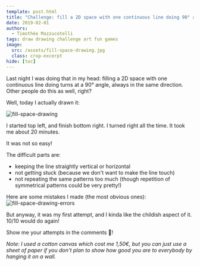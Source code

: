 ```yaml
---
template: post.html
title: "Challenge: fill a 2D space with one continuous line doing 90° angle turns in the same direction (left/right)"
date: 2019-02-01
authors:
  - Timothée Mazzucotelli
tags: draw drawing challenge art fun games
image:
  src: /assets/fill-space-drawing.jpg
  class: crop-excerpt
hide: [toc]
---
```


Last night I was doing that in my head:
filling a 2D space with one continuous line
doing turns at a 90° angle,
always in the same direction.
Other people do this as well, right?

Well, today I actually drawn it:

<!--more-->

![fill-space-drawing](../assets/fill-space-drawing.jpg)

I started top left, and finish bottom right. I turned right all the time.
It took me about 20 minutes.

It was not so easy!

The difficult parts are:
- keeping the line straightly vertical or horizontal
- not getting stuck (because we don't want to make the line touch)
- not repeating the same patterns too much
  (though repetition of symmetrical patterns could be very pretty!)

Here are some mistakes I made (the most obvious ones):
![fill-space-drawing-errors](../assets/fill-space-drawing-errors.jpg)

But anyway, it was my first attempt, and I kinda like the childish aspect of it.
10/10 would do again!

Show me your attempts in the comments :slightly_smiling_face:!

*Note: I used a cotton canvas which cost me 1,50€,
but you can just use a sheet of paper if you don't plan
to show how good you are to everybody by hanging it on a wall.*
